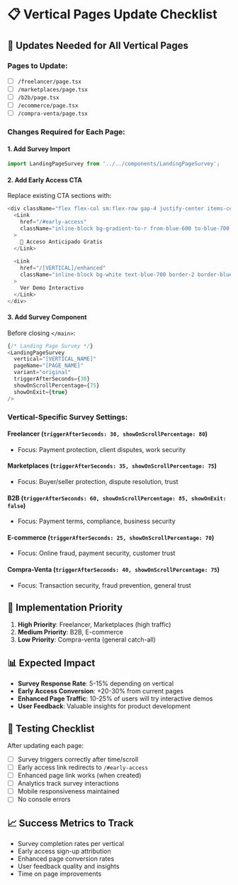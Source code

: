 # 📋 Vertical Pages Update Checklist

## 🎯 **Updates Needed for All Vertical Pages**

### **Pages to Update:**
- [ ] `/freelancer/page.tsx`
- [ ] `/marketplaces/page.tsx` 
- [ ] `/b2b/page.tsx`
- [ ] `/ecommerce/page.tsx`
- [ ] `/compra-venta/page.tsx`

### **Changes Required for Each Page:**

#### **1. Add Survey Import**
```typescript
import LandingPageSurvey from '../../components/LandingPageSurvey';
```

#### **2. Add Early Access CTA**
Replace existing CTA sections with:
```typescript
<div className="flex flex-col sm:flex-row gap-4 justify-center items-center mb-6">
  <Link 
    href="/#early-access" 
    className="inline-block bg-gradient-to-r from-blue-600 to-blue-700 text-white text-lg font-semibold px-8 py-4 rounded-2xl shadow-lg hover:shadow-xl hover:from-blue-700 hover:to-blue-800 transition-all duration-300 transform hover:scale-[1.02]"
  >
    🚀 Acceso Anticipado Gratis
  </Link>
  
  <Link 
    href="/[VERTICAL]/enhanced" 
    className="inline-block bg-white text-blue-700 border-2 border-blue-200 text-lg font-semibold px-8 py-4 rounded-2xl shadow hover:shadow-lg hover:bg-blue-50 transition-all duration-300"
  >
    Ver Demo Interactivo
  </Link>
</div>
```

#### **3. Add Survey Component**
Before closing `</main>`:
```typescript
{/* Landing Page Survey */}
<LandingPageSurvey 
  vertical="[VERTICAL_NAME]"
  pageName="[PAGE_NAME]"
  variant="original"
  triggerAfterSeconds={30}
  showOnScrollPercentage={75}
  showOnExit={true}
/>
```

### **Vertical-Specific Survey Settings:**

#### **Freelancer** (`triggerAfterSeconds: 30, showOnScrollPercentage: 80`)
- Focus: Payment protection, client disputes, work security

#### **Marketplaces** (`triggerAfterSeconds: 35, showOnScrollPercentage: 75`)  
- Focus: Buyer/seller protection, dispute resolution, trust

#### **B2B** (`triggerAfterSeconds: 60, showOnScrollPercentage: 85, showOnExit: false`)
- Focus: Payment terms, compliance, business security

#### **E-commerce** (`triggerAfterSeconds: 25, showOnScrollPercentage: 70`)
- Focus: Online fraud, payment security, customer trust

#### **Compra-Venta** (`triggerAfterSeconds: 40, showOnScrollPercentage: 75`)
- Focus: Transaction security, fraud prevention, general trust

## 🚀 **Implementation Priority**

1. **High Priority**: Freelancer, Marketplaces (high traffic)
2. **Medium Priority**: B2B, E-commerce  
3. **Low Priority**: Compra-venta (general catch-all)

## 📊 **Expected Impact**

- **Survey Response Rate**: 5-15% depending on vertical
- **Early Access Conversion**: +20-30% from current pages
- **Enhanced Page Traffic**: 10-25% of users will try interactive demos
- **User Feedback**: Valuable insights for product development

## 🔧 **Testing Checklist**

After updating each page:
- [ ] Survey triggers correctly after time/scroll
- [ ] Early access link redirects to `/#early-access`
- [ ] Enhanced page link works (when created)
- [ ] Analytics track survey interactions
- [ ] Mobile responsiveness maintained
- [ ] No console errors

## 📈 **Success Metrics to Track**

- Survey completion rates per vertical
- Early access sign-up attribution
- Enhanced page conversion rates
- User feedback quality and insights
- Time on page improvements
